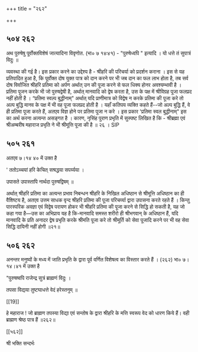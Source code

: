 +++
title = "२६२"

+++


## ५०४ २६२
अथ पुरुषेषु पूर्वोक्तविशेषं जात्यादिना विवृणोत. (भा० ७ १४ः४१) - "पुरुषेध्वपि " इत्यादि । यो धत्ते तं सुपात्रं विदुः ॥ 

व्यवस्था की गई है। इस प्रकार करने का उद्देश्य है - श्रीहरि की परिचर्या को प्रदर्शन कराना । इस से यह प्रतिपादित हुआ है, कि पूर्वोक्त दोष युक्त पात्र को दान करने पर भी जब दान का फल लाभ होता है, तब सर्व दोष विर्वाजित श्रीहरि प्रतिमा को अर्पण अर्थात् उन की पूजा करने से फल धिक्य होनर अवश्यम्भावी है । प्रतिमा पूजन करके भी जो पुरुषद्वेषी है, अर्थात् मानवादि को द्वेष करता है, उस के पक्ष में श्रीविग्रह पूजा फलप्रद नहीं होती है । “प्रतिमा स्वल्प बुद्धीनाम्" अर्थात् यदि प्राणीमात्र को विद्वेष न करके प्रतिमा की पूजा करे तो अल्प बुद्धि मानव के पक्ष में भी वह पूजा फलप्रद होती है । यहाँ कतिपय व्यक्ति कहते हैं--जो अल्प बुद्धि हैं, वे ही प्रतिमा पूजा करते हैं, अतएव विज्ञ होने पर प्रतिमा पूजा न करे । इस प्रकार 'प्रतिमा स्वल बुद्धीनाम्" इस का अर्थ करना अत्यन्त असङ्गत है । कारण, नृसिंह पुराण प्रभृति में सुस्पष्ट लिखित है कि - श्रीब्रह्मा एवं श्रीअम्बरीष महाराज प्रभृति ने भी श्रीमूत्ति पूजा की है ॥ २६ । SIP 


## ५०५ २६१
अतएव ७।१४ ४० में उक्त है 

' ततोऽच्चयां हरि केचित् सश्रद्धया सपर्य्यया । 

उपासते उपास्तापि नार्थदा पुरुषद्विषम् ॥ 

अर्थात् श्रीहरि प्रतिमा का अत्यन्त प्रभाव निबन्धन श्रीहरि के निखिल अधिष्ठान से श्रीमूत्ति अधिष्ठान का ही वैशिष्टय है, अतएव उत्तम साधक वृन्द श्रीहरि प्रतिमा की पूजा परिचर्य्या द्वारा उपासना करते रहते हैं । किन्तु पारस्परिक अवज्ञा एवं विद्वेष परायण होकर भी श्रीहरि प्रतिमा की पूजा करने से सिद्धि हो सकती है, यह जो कहा गया है—उस का अभिप्राय यह है कि-मानवादि समस्त शरीरो ही श्रीभगवान् के अधिष्ठान हैं, यदि मानवादि के प्रति अनादर द्वेष प्रभृति करके श्रीमति पूजा करे तो श्रीमूर्ति को सेवा पूजादि करने पर भी वह सेवा सिद्धि दायिनी नहीं होगी ॥२१॥ 


## ५०६ २६२
अनन्तर मनुष्यों के मध्य में जाति प्रभृति के द्वारा पूर्व वर्णित विशेषत्व का विस्तार करते हैं । (२६२) भा० ७।१४।४१ में उक्त है 

"पुरुषष्वपि राजेन्द्र सुत्रं ब्राह्मणं विदुः । 

तपसा विद्यया तुष्टघाधत्ते वेदं हरेस्तनुम् ॥ 

[[19]]

हे महाराज ! जो ब्राह्मण तपस्या विद्या एवं सन्तोष के द्वारा श्रीहरि के मत्ति स्वरूप वेद को धारण किये हैं। वही ब्राह्मण श्रेष्ठ पात्र हैं ॥२६२॥ 

[[५६२]] 

श्री भक्ति सन्दर्भः 
